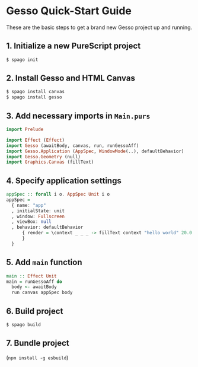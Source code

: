 # Gesso Quick-Start Guide
These are the basic steps to get a brand new Gesso project up and running.

## 1. Initialize a new PureScript project
```bash
$ spago init
```

## 2. Install Gesso and HTML Canvas
```bash
$ spago install canvas
$ spago install gesso
```

## 3. Add necessary imports in `Main.purs`
```purescript
import Prelude

import Effect (Effect)
import Gesso (awaitBody, canvas, run, runGessoAff)
import Gesso.Application (AppSpec, WindowMode(..), defaultBehavior)
import Gesso.Geometry (null)
import Graphics.Canvas (fillText)
```

## 4. Specify application settings
```purescript
appSpec :: forall i o. AppSpec Unit i o
appSpec =
  { name: "app"
  , initialState: unit
  , window: Fullscreen
  , viewBox: null
  , behavior: defaultBehavior
      { render = \context _ _ _ -> fillText context "hello world" 20.0 20.0
      }
  }
```

## 5. Add `main` function
```purescript
main :: Effect Unit
main = runGessoAff do
  body <- awaitBody
  run canvas appSpec body
```

## 6. Build project
```bash
$ spago build
```

## 7. Bundle project
(`npm install -g esbuild`)